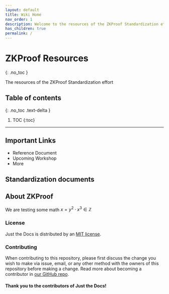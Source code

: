 ```yaml
---
layout: default
title: Wiki Home
nav_order: 1
description: Welcome to the resources of the ZKProof Standardization effort
has_children: true
permalink: /
---
```

# ZKProof Resources
{: .no_toc }

The resources of the ZKProof Standardization effort

## Table of contents
{: .no_toc .text-delta }

1. TOC
{:toc}

---

## Important Links

- Reference Document
- Upcoming Workshop
- More


Standardization documents
---

## About ZKProof

We are testing some math $x = y^2 \cdot x^3 \in \mathbb{Z}$


### License

Just the Docs is distributed by an [MIT license](https://github.com/pmarsceill/just-the-docs/tree/master/LICENSE.txt).

### Contributing

When contributing to this repository, please first discuss the change you wish to make via issue,
email, or any other method with the owners of this repository before making a change. Read more about becoming a contributor in [our GitHub repo](https://github.com/pmarsceill/just-the-docs#contributing).

#### Thank you to the contributors of Just the Docs!